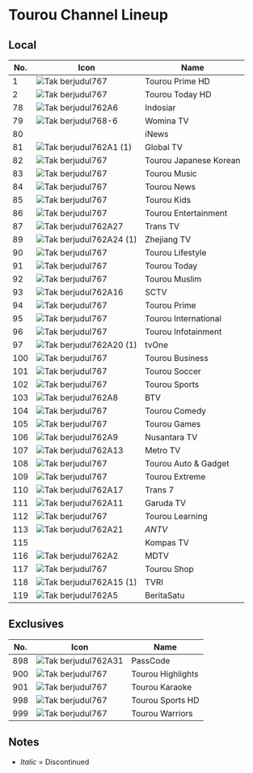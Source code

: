 # Tourou Channel Lineup
## Local
No. | Icon | Name
-- | -- | --
1 | ![Tak berjudul767](https://github.com/user-attachments/assets/fcf37cd4-b560-407a-b1ed-1bf076c69a07) | Tourou Prime HD
2 | ![Tak berjudul767](https://github.com/user-attachments/assets/fcf37cd4-b560-407a-b1ed-1bf076c69a07) | Tourou Today HD
78 | ![Tak berjudul762A6](https://github.com/user-attachments/assets/ece28b63-de92-46d9-8111-33aace1e8cf9) | Indosiar
79 | ![Tak berjudul768-6](https://github.com/user-attachments/assets/73a21437-4fb3-412d-babb-d12ff8db8e83) | Womina TV
80 | | iNews
81 | ![Tak berjudul762A1 (1)](https://github.com/user-attachments/assets/6e6d4702-0eb7-4c9b-af34-7eb0dc174ea3) | Global TV
82 | ![Tak berjudul767](https://github.com/user-attachments/assets/fcf37cd4-b560-407a-b1ed-1bf076c69a07) | Tourou Japanese Korean
83 | ![Tak berjudul767](https://github.com/user-attachments/assets/fcf37cd4-b560-407a-b1ed-1bf076c69a07) | Tourou Music
84 | ![Tak berjudul767](https://github.com/user-attachments/assets/fcf37cd4-b560-407a-b1ed-1bf076c69a07) | Tourou News
85 | ![Tak berjudul767](https://github.com/user-attachments/assets/fcf37cd4-b560-407a-b1ed-1bf076c69a07) | Tourou Kids
86 | ![Tak berjudul767](https://github.com/user-attachments/assets/fcf37cd4-b560-407a-b1ed-1bf076c69a07) | Tourou Entertainment
87 | ![Tak berjudul762A27](https://github.com/user-attachments/assets/4649e88d-6607-4650-9530-0c1b2bfd52ba) | Trans TV
89 | ![Tak berjudul762A24 (1)](https://github.com/user-attachments/assets/e58c6ac5-d2a7-477c-9e67-386a81840779) | Zhejiang TV
90 | ![Tak berjudul767](https://github.com/user-attachments/assets/fcf37cd4-b560-407a-b1ed-1bf076c69a07) | Tourou Lifestyle
91 | ![Tak berjudul767](https://github.com/user-attachments/assets/fcf37cd4-b560-407a-b1ed-1bf076c69a07) | Tourou Today
92 | ![Tak berjudul767](https://github.com/user-attachments/assets/fcf37cd4-b560-407a-b1ed-1bf076c69a07) | Tourou Muslim
93 | ![Tak berjudul762A16](https://github.com/user-attachments/assets/ff27513a-5ac6-46f1-8ede-c11424d263b8) | SCTV
94 | ![Tak berjudul767](https://github.com/user-attachments/assets/fcf37cd4-b560-407a-b1ed-1bf076c69a07) | Tourou Prime
95 | ![Tak berjudul767](https://github.com/user-attachments/assets/fcf37cd4-b560-407a-b1ed-1bf076c69a07) | Tourou International
96 | ![Tak berjudul767](https://github.com/user-attachments/assets/fcf37cd4-b560-407a-b1ed-1bf076c69a07) | Tourou Infotainment
97 | ![Tak berjudul762A20 (1)](https://github.com/user-attachments/assets/e57ad577-438b-4545-851c-aab417077970) | tvOne
100 | ![Tak berjudul767](https://github.com/user-attachments/assets/fcf37cd4-b560-407a-b1ed-1bf076c69a07) | Tourou Business
101 | ![Tak berjudul767](https://github.com/user-attachments/assets/fcf37cd4-b560-407a-b1ed-1bf076c69a07) | Tourou Soccer
102 | ![Tak berjudul767](https://github.com/user-attachments/assets/fcf37cd4-b560-407a-b1ed-1bf076c69a07) | Tourou Sports
103 | ![Tak berjudul762A8](https://github.com/user-attachments/assets/3fb1d25f-8e15-4573-b862-42713e20bb91) | BTV
104 | ![Tak berjudul767](https://github.com/user-attachments/assets/fcf37cd4-b560-407a-b1ed-1bf076c69a07) | Tourou Comedy
105 | ![Tak berjudul767](https://github.com/user-attachments/assets/fcf37cd4-b560-407a-b1ed-1bf076c69a07) | Tourou Games
106 | ![Tak berjudul762A9](https://github.com/user-attachments/assets/956ab7d6-3350-4d7b-b1eb-3189e98d2979) | Nusantara TV
107 | ![Tak berjudul762A13](https://github.com/user-attachments/assets/6e1c33fa-5e8e-4a37-85db-06061374cfad) | Metro TV
108 | ![Tak berjudul767](https://github.com/user-attachments/assets/fcf37cd4-b560-407a-b1ed-1bf076c69a07) | Tourou Auto & Gadget
109 | ![Tak berjudul767](https://github.com/user-attachments/assets/fcf37cd4-b560-407a-b1ed-1bf076c69a07) | Tourou Extreme
110 | ![Tak berjudul762A17](https://github.com/user-attachments/assets/7afb292d-3c0d-4b1d-8c68-470a88ed4407) | Trans 7
111 | ![Tak berjudul762A11](https://github.com/user-attachments/assets/ff4b8fbd-b5df-46ea-bfce-eb51287bd944) | Garuda TV
112 | ![Tak berjudul767](https://github.com/user-attachments/assets/fcf37cd4-b560-407a-b1ed-1bf076c69a07) | Tourou Learning
113 | ![Tak berjudul762A21](https://github.com/user-attachments/assets/1bd953fc-4f54-40ab-8100-94e7238a2b3b) | _ANTV_
115 | | Kompas TV
116 | ![Tak berjudul762A2](https://github.com/user-attachments/assets/04ddbf96-ef96-402c-b216-b03ed1319d06) | MDTV
117 | ![Tak berjudul767](https://github.com/user-attachments/assets/fcf37cd4-b560-407a-b1ed-1bf076c69a07) | Tourou Shop
118 | ![Tak berjudul762A15 (1)](https://github.com/user-attachments/assets/fb1c0570-f4f8-4019-9b97-a3bb8af745d2) | TVRI
119 | ![Tak berjudul762A5](https://github.com/user-attachments/assets/49da3397-8776-4d9c-aa6d-d21aed8f82bb) | BeritaSatu
## Exclusives
No. | Icon | Name
-- | -- | --
898 | ![Tak berjudul762A31](https://github.com/user-attachments/assets/d1d7565a-b237-4537-ac19-b740410dca3b) | PassCode
900 | ![Tak berjudul767](https://github.com/user-attachments/assets/fcf37cd4-b560-407a-b1ed-1bf076c69a07) | Tourou Highlights
901 | ![Tak berjudul767](https://github.com/user-attachments/assets/fcf37cd4-b560-407a-b1ed-1bf076c69a07) | Tourou Karaoke
998 | ![Tak berjudul767](https://github.com/user-attachments/assets/fcf37cd4-b560-407a-b1ed-1bf076c69a07) | Tourou Sports HD
999 | ![Tak berjudul767](https://github.com/user-attachments/assets/fcf37cd4-b560-407a-b1ed-1bf076c69a07) | Tourou Warriors
## Notes
* _Italic_ = Discontinued
